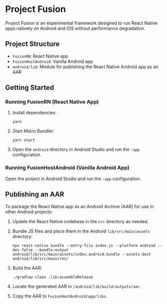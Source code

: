 # Project Fusion

Project Fusion is an experimental framework designed to run React Native apps natively on Android and iOS without performance degradation.

## Project Structure

- `FusionRN`: React Native app
- `FusionHostAndroid`: Vanilla Android app
- `android/lib`: Module for publishing the React Native Android app as an AAR

## Getting Started

### Running FusionRN (React Native App)

1. Install dependencies:
   ```
   yarn
   ```

2. Start Metro Bundler:
   ```
   yarn start
   ```

3. Open the `android` directory in Android Studio and run the `:app` configuration.

### Running FusionHostAndroid (Vanilla Android App)

Open the project in Android Studio and run the `:app` configuration.

## Publishing an AAR

To package the React Native app as an Android Archive (AAR) for use in other Android projects:

1. Update the React Native codebase in the `src` directory as needed.

2. Bundle JS files and place them in the Android `lib/src/main/assets` directory:
   ```
   npx react-native bundle --entry-file index.js --platform android --dev false --bundle-output android/lib/src/main/assets/index.android.bundle --assets-dest android/lib/src/main/res/
   ```

3. Build the AAR:
   ```
   ./gradlew clean :lib:assembleRelease
   ```

4. Locate the generated AAR in `/android/lib/build/outputs/aar`.

5. Copy the AAR to `FusionHostAndroid/app/libs`.

